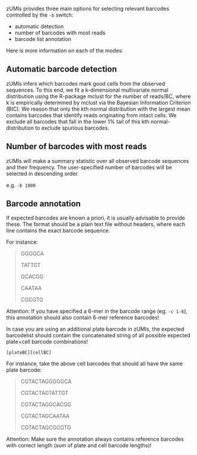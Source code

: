 zUMIs provides three main options for selecting relevant barcodes controlled by the `-b` switch:

* automatic detection
* number of barcodes with most reads
* barcode list annotation

Here is more information on each of the modes:
## Automatic barcode detection
zUMIs infers which barcodes mark good cells from the observed sequences. To this end, we fit a k-dimensional multivariate normal distribution using the R-package mclust for the number of reads/BC, where k is empirically determined by mclust via the Bayesian Information Criterion (BIC). We reason that only the kth normal distribution with the largest mean contains barcodes that identify reads originating from intact cells. We exclude all barcodes that fall in the lower 1% tail of this kth normal-distribution to exclude spurious barcodes.

## Number of barcodes with most reads
zUMIs will make a summary statistic over all observed barcode sequences and their frequency. The user-specified number of barcodes will be selected in descending order.

e.g. `-b 1000`

## Barcode annotation
If expected barcodes are known a priori, it is usually advisable to provide these.
The format should be a plain text file without headers, where each line contains the exact barcode sequence.

For instance:
> GGGGCA
>
> TATTGT
>
> GCACGG
>
> CAATAA
>
> CGCGTG

Attention: If you have specified a 6-mer in the barcode range (eg. `-c 1-6`), this annotation should also contain 6-mer reference barcodes!
 
In case you are using an additional plate barcode in zUMIs, the expected barcodelist should contain the concatenated string of all possible expected plate+cell barcode combinations!

`[plateBC][cellBC]`

For instance, take the above cell barcodes that should all have the same plate barcode:
> CGTACTAGGGGGCA
>
> CGTACTAGTATTGT
>
> CGTACTAGGCACGG
>
> CGTACTAGCAATAA
>
> CGTACTAGCGCGTG

Attention: Make sure the annotation always contains reference barcodes with correct length (sum of plate and cell barcode lengths)!
